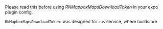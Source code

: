 Please read this before using *RNMapboxMapsDownloadToken* in your expo plugin config.

`RNMapboxMapsDownloadToken`: was designed for `eas` service, where builds are 